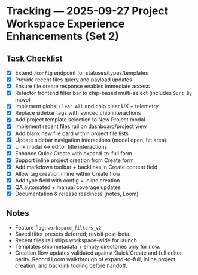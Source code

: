 # Tracking — 2025-09-27 Project Workspace Experience Enhancements (Set 2)

## Task Checklist
- [x] Extend `/config` endpoint for statuses/types/templates
- [x] Provide recent files query and payload updates
- [x] Ensure file create response enables immediate access
- [x] Refactor frontend filter bar to chip-based multi-select (includes `Sort By` move)
- [x] Implement global `Clear All` and chip clear UX + telemetry
- [x] Replace sidebar tags with synced chip interactions
- [x] Add project template selection to New Project modal
- [x] Implement recent files rail on dashboard/project view
- [x] Add blank new file card within project file lists
- [x] Update sidebar navigation interactions (modal open, hit area)
- [x] Link modal ↔ editor title interactions
- [x] Enhance Quick Create with expand-to-full form
- [x] Support inline project creation from Create form
- [x] Add markdown toolbar + backlinks in Create content field
- [x] Allow tag creation inline within Create flow
- [x] Add type field with config + inline creation
- [x] QA automated + manual coverage updates
- [x] Documentation & release readiness (notes, Loom)

## Notes
- Feature flag: `workspace_filters_v2`
- Saved filter presets deferred; revisit post-beta.
- Recent files rail ships workspace-wide for launch.
- Templates ship metadata + empty directories only for now.
- Creation flow updates validated against Quick Create and full editor parity. Record Loom walkthrough of expand-to-full, inline project creation, and backlink tooling before handoff.
